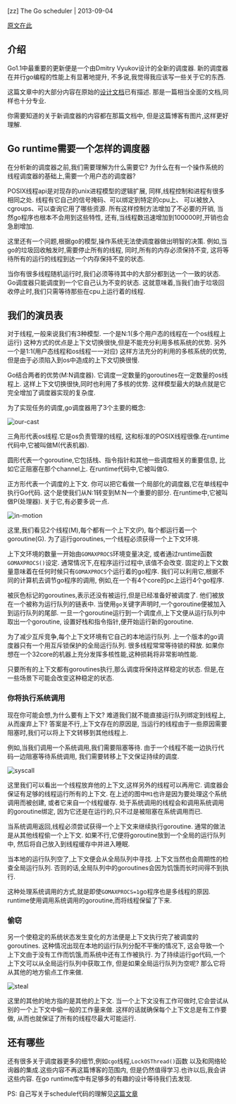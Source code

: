[zz] The Go scheduler | 2013-09-04

[原文在此](http://morsmachine.dk/go-scheduler)

## 介绍



Go1.1中最重要的更新便是一个由Dmitry Vyukov设计的全新的调度器.
新的调度器在并行go编程的性能上有显著地提升,
不多说,我觉得我应该写一些关于它的东西.

这篇文章中的大部分内容在原始的[设计文档][design_doc]已有描述.
那是一篇相当全面的文档,同样也十分专业.

你需要知道的关于新调度器的内容都在那篇文档中,
但是这篇博客有图片,这样更好理解.

## Go runtime需要一个怎样的调度器



在分析新的调度器之前,我们需要理解为什么需要它?
为什么在有一个操作系统的线程调度器的基础上,需要一个用户态的调度器?

POSIX线程api是对现存的unix进程模型的逻辑扩展,
同样,线程控制和进程有很多相同之处.
线程有它自己的信号掩码、可以绑定到特定的cpu上、
可以被放入cgroups、可以查询它用了哪些资源.
所有这样控制方法增加了不必要的开销,
当然go程序也根本不会用到这些特性,
还有,当线程数迅速增加到100000时,开销也会急剧增加.

这里还有一个问题,根据go的模型,操作系统无法使调度器做出明智的决策.
例如,当go的垃圾回收触发时,需要停止所有的线程,
同时,所有的内存必须保持不变,
这将等待所有的运行的线程到达一个内存保持不变的状态.

当你有很多线程随机运行时,我们必须等待其中的大部分都到达一个一致的状态.
Go调度器只能调度到一个它自己认为不变的状态.
这就意味着,当我们由于垃圾回收停止时,我们只需等待那些在cpu上运行着的线程.

## 我们的演员表



对于线程,一般来说我们有3种模型.
一个是N:1(多个用户态的线程在一个os线程上运行)
这种方式的优点是上下文切换很快,但是不能充分利用多核系统的优势.
另外一个是1:1(用户态线程和os线程一一对应)
这样方法充分的利用的多核系统的优势,但是由于必须陷入到os中造成的上下文切换很慢.

Go结合两者的优势(M:N调度器).
它调度一定数量的goroutines在一定数量的os线程上.
这样上下文切换很快,同时也利用了多核的优势.
这样模型最大的缺点就是它完全增加了调度器实现的复杂度.

为了实现任务的调度,go调度器用了3个主要的概念:

![our-cast](http://morsmachine.dk/our-cast.jpg)

三角形代表os线程.它是os负责管理的线程,
这和标准的POSIX线程很像.在runtime代码中,它被叫做M(代表机器).

圆形代表一个goroutine,它包括栈、指令指针和其他一些调度相关的重要信息,
比如它正阻塞在那个channel上.
在runtime代码中,它被叫做G.

正方形代表一个调度的上下文.
你可以把它看做一个局部化的调度器,它在单线程中执行Go代码.
这个是使我们从N:1转变到M:N一个重要的部分.
在runtime中,它被叫做P(处理器).
关于它,有必要多说一点.

![in-motion](http://morsmachine.dk/in-motion.jpg)

这里,我们看见2个线程(M),每个都有一个上下文(P),
每个都运行着一个goroutine(G).
为了运行goroutines,一个线程必须获得一个上下文环境.

上下文环境的数量一开始由`GOMAXPROCS`环境变量决定,
或者通过runtime函数`GOMAXPROCS()`设定.
通常情况下,在程序运行过程中,该值不会改变.
固定的上下文数量意味着在任何时候只有`GOMAXPROCS`个运行着的go程序.
我们可以利用它,根据不同的计算机去调节go程序的调用,
例如,在一个有4个core的pc上运行4个go程序.

被灰色标记的goroutines,表示还没有被运行,但是已经准备好被调度了.
他们被放在一个被称为运行队列的链表中.
当使用`go`关键字声明时,一个goroutine便被加入到运行队列的尾部.
一旦一个goroutine运行到一个调度点,上下文便从运行队列中取出一个goroutine,
设置好栈和指令指针,便开始运行新的goroutine.

为了减少互斥竞争,每个上下文环境有它自己的本地运行队列.
上一个版本的go调度器只有一个用互斥锁保护的全局运行队列.
很多线程常常等待锁的释放.
如果你想在一个32core的机器上充分发挥多核性能,这种损耗将非常影响性能.

只要所有的上下文都有goroutines执行,那么调度将保持这样稳定的状态.
但是,在一些场景下可能会改变这种稳定的状态.

### 你将执行系统调用



现在你可能会想,为什么要有上下文?
难道我们就不能直接运行队列绑定到线程上,从而废弃上下?
答案是不行,上下文存在的原因是,
当运行的线程由于一些原因需要阻塞时,我们可以将上下文转移到其他线程上.

例如,当我们调用一个系统调用,我们需要阻塞等待.
由于一个线程不能一边执行代码一边阻塞等待系统调用,
我们需要转移上下文保证持续的调度.

![syscall](http://morsmachine.dk/syscall.jpg)

这里我们可以看出一个线程放弃他的上下文,这样另外的线程可以再用它.
调度器会保证有足够的线程运行所有的上下文.
在上述的图中`M1`也许是因为要处理这个系统调用而被创建,
或者它来自一个线程缓存.
处于系统调用的线程会和调用系统调用的goroutine绑定,
因为它还是在运行的,只不过是被阻塞在系统调用而已.

当系统调用返回,线程必须尝试获得一个上下文来继续执行goroutine.
通常的做法是从其他线程偷一个上下文.
如果不行,它便将goroutine放到一个全局的运行队列中,
然后将自己放入到线程缓存中并进入睡眠.

当本地的运行队列空了,上下文便会从全局队列中寻找.
上下文当然也会周期性的检查全局运行队列.
否则的话,全局队列中的goroutines会因为饥饿而长时间得不到执行.

这种处理系统调用的方式,就是即使`GOMAXPROCS=1`go程序也是多线程的原因.
runtime使用调用系统调用的goroutine,而将线程保留了下来.

### 偷窃



另一个使稳定的系统状态发生变化的方法便是上下文执行完了被调度的goroutines.
这种情况出现在本地的运行队列分配不平衡的情况下,
这会导致一个上下文由于没有工作而饥饿,而系统中还有工作被执行.
为了持续运行go代码,一个上下文可以从全局运行队列中获取工作,
但是如果全局运行队列为空呢?
那么它将从其他的地方偷点工作来做.

![steal](http://morsmachine.dk/steal.jpg)

这里的其他的地方指的是其他的上下文.
当一个上下文没有工作可做时,它会尝试从别的一个上下文中偷一般的工作量来做.
这样的话就确保每个上下文总是有工作要做,
从而也就保证了所有的线程尽最大可能运行.

## 还有哪些



还有很多关于调度器更多的细节,例如`cgo`线程,`LockOSThread()`函数
以及和网络轮询器的集成.这些内容不再这篇博客的范围内,
但是仍然值得学习.也许以后,我会讲这些内容.
在go runtime库中有足够多的有趣的设计等待我们去发现.

PS:
自己写关于schedule代码的理解见[这篇文章](/posts/f34f122d64cc66a3f719ed51ad2650a9)

[design_doc]: https://docs.google.com/document/d/1TTj4T2JO42uD5ID9e89oa0sLKhJYD0Y_kqxDv3I3XMw
